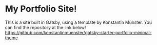# My Portfolio Site!

This is a site built in Gatsby, using a template by Konstantin Münster. You can find the repository at the link below!
https://github.com/konstantinmuenster/gatsby-starter-portfolio-minimal-theme
